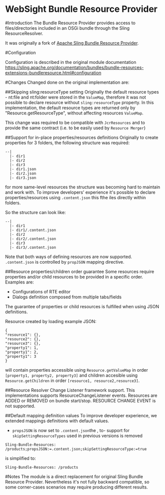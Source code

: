 # WebSight Bundle Resource Provider

#Introduction
The Bundle Resource Provider provides access to files/directories included in an OSGi bundle through the Sling ResourceResolver.

It was originally a fork of  [Apache Sling Bundle Resource Provider](https://github.com/apache/sling-org-apache-sling-bundleresource-impl).

#Configuration

Configuration is described in the original module documentation
https://sling.apache.org/documentation/bundles/bundle-resources-extensions-bundleresource.html#configuration

#Changes
Changed done on the original implementation are:

##Skipping sling:resourceType setting
Originally the default resource types - nt:file and nt:folder were stored in the `ValueMap`, therefore it was not possible to declare resource without `sling:resourceType` property.
In this implementation, the default resource types are returned only by "Resource.getResourceType", without affecting resources `ValueMap`.

This change was required to be compatible with `JcrResources` and to provide the same contract (i.e. to be easily used by `Resource Merger`)

##Support for in-place properties/resources definitions
Originally to create properties for 3 folders, the following structure was required:
```
--|
  |- dir1
  |- dir2
  |- dir3
  |- dir1.json
  |- dir2.json
  |- dir3.json
```
for more same-level resources the structure was becoming hard to maintain and work with.
To improve developers' experience it's possible to declare properties/resources using `.content.json` this fthe iles directly within folders.

So the structure can look like:
```
--|
  |- dir1
  |- dir1/.content.json
  |- dir2
  |- dir2/.content.json
  |- dir3
  |- dir3/.content.json
```

Note that both ways of defining resources are now supported. `.content.json` is controlled by `propJSON` mapping directive.

##Resource properties/children order guarantee
Some resources require properties and/or child resources to be provided in a specific order. Examples are:
- Configurations of RTE editor
- Dialogs definition composed from multiple tabs/fields

The guarantee of properties or child resources is fulfilled when using JSON definitions.

Resource created by loading example JSON:
```
{
"resource1": {},
"resource2": {},
"resource3": {},
"property1": 1,
"property1": 2,
"property1": 3
}
```
will contain properties accessible using `Resource.getValueMap` in order `[property1, property2, property3]` and children accesible using `Resource.getChildren` in order `[resource1, resource2,resource3]`.

##Resource Resolver Change Listener framework support.
This implementations supports ResourceChangeListener events. Resources are ADDED or REMOVED on bundle start/stop. RESOURCE CHANGE EVENT is not supported.


##Default mapping definition values
To improve developer experience, we extended mappings definitions with default values.
 - `propsJSON` is now set to `.content.json`the 
,  to- support for `skipSettingResourceTypes` used in previous versions is removed
 
```
Sling-Bundle-Resources: /products;propsJSON:=.content.json;skipSettingResourceType:=true
```
is simplified to:
```
Sling-Bundle-Resources: /products
```

#Notes
The module is a direct replacement for original Sling Bundle Resource Provider. Nevertheless it's not fully backward compatible, so some corner-cases scenarios may require producing different results.
